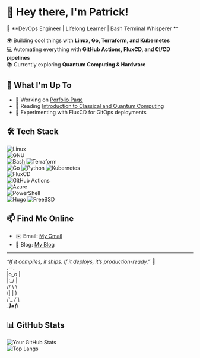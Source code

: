 # 👋 Hey there, I'm Patrick!  

🚀 **DevOps Engineer | Lifelong Learner | Bash Terminal Whisperer **  

🌍 Building cool things with **Linux, Go, Terraform, and Kubernetes**  
💻 Automating everything with **GitHub Actions, FluxCD, and CI/CD pipelines**  
📚 Currently exploring **Quantum Computing & Hardware**  

## 🌱 What I'm Up To  
- 🔭 Working on [Porfolio Page](https://patricknelson-devops.net)  
- 📖 Reading [Introduction to Classical and Quantum Computing](https://www.amazon.com/dp/B09QP2ML3P?psc=1&language=en_US)  
- 🚢 Experimenting with FluxCD for GitOps deployments
  
## 🛠️ Tech Stack   
![Linux](https://img.shields.io/badge/-Linux-FCC624?logo=linux&logoColor=black&style=flat)  
![GNU](https://img.shields.io/badge/-GNU-333?logo=gnu&logoColor=white&style=flat)  
![Bash](https://img.shields.io/badge/-Bash-121011?logo=gnubash&logoColor=white&style=flat) 
![Terraform](https://img.shields.io/badge/-Terraform-623CE4?logo=terraform&logoColor=white&style=flat)  
![Go](https://img.shields.io/badge/-Go-00ADD8?logo=go&logoColor=white&style=flat) 
![Python](https://img.shields.io/badge/-Python-3776AB?logo=python&logoColor=white&style=flat)
![Kubernetes](https://img.shields.io/badge/-Kubernetes-326CE5?logo=kubernetes&logoColor=white&style=flat)  
![FluxCD](https://img.shields.io/badge/-FluxCD-0065A9?logo=fluxcd&logoColor=white&style=flat)  
![GitHub Actions](https://img.shields.io/badge/-GitHub_Actions-2088FF?logo=github-actions&logoColor=white&style=flat)   
![Azure](https://img.shields.io/badge/-Azure-0078D4?logo=microsoftazure&logoColor=white&style=flat)  
![PowerShell](https://img.shields.io/badge/-PowerShell-5391FE?logo=powershell&logoColor=white&style=flat)  
![Hugo](https://img.shields.io/badge/-Hugo-ff4088?logo=hugo&logoColor=white&style=flat)
![FreeBSD](https://img.shields.io/badge/-FreeBSD-AB2B28?logo=freebsd&logoColor=white&style=flat)  

## 📫 Find Me Online  
- ✉️ Email: [My Gmail](mailto:patnelson2022@gmail.com)  
- 📝 Blog: [My Blog](https://patricknelson-devops.net)  

---
*“If it compiles, it ships. If it deploys, it’s production-ready.”* 🚀  
       .--.  
      |o_o |            
      |:_/ |  
     //   \ \  
    (|     | )  
   /'\_   _/`\  
   \___)=(___/  


## 📊 GitHub Stats  
![Your GitHub Stats](https://github-readme-stats.vercel.app/api?username=yourusername&show_icons=true&theme=radical)  
![Top Langs](https://github-readme-stats.vercel.app/api/top-langs/?username=yourusername&layout=compact&theme=radical)  
